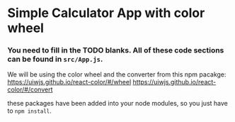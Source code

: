 # Simple Calculator App with color wheel

### You need to fill in the TODO blanks. All of these code sections can be found in `src/App.js`.

We will be using the color wheel and the converter from this npm pacakge:
https://uiwjs.github.io/react-color/#/wheel
https://uiwjs.github.io/react-color/#/convert

these packages have been added into your node modules, so you just have to `npm install`.

